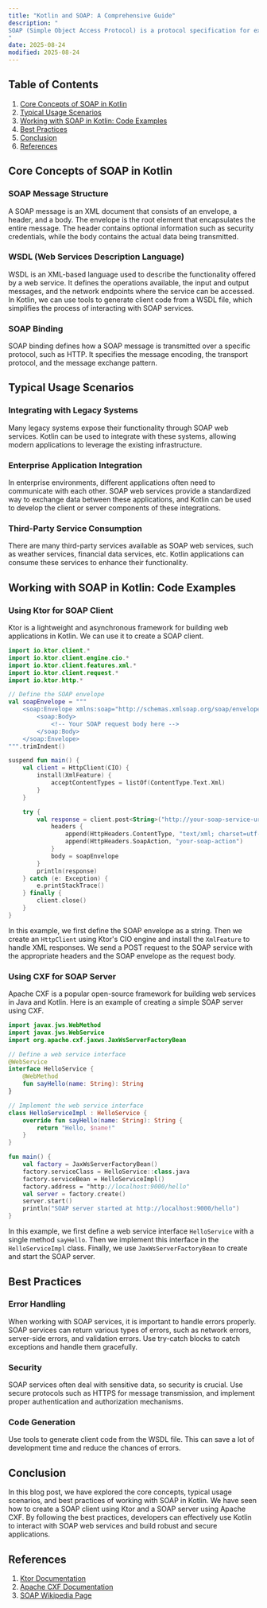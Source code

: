 ```yaml
---
title: "Kotlin and SOAP: A Comprehensive Guide"
description: "
SOAP (Simple Object Access Protocol) is a protocol specification for exchanging structured information in the implementation of web services in computer networks. It uses XML for its message format and relies on application layer protocols, most often HTTP or SMTP, for message negotiation and transmission. Kotlin, a modern programming language developed by JetBrains, has gained significant popularity among developers due to its concise syntax, interoperability with Java, and strong support for functional programming. In this blog post, we will explore how to work with SOAP in Kotlin, covering core concepts, typical usage scenarios, and best practices.
"
date: 2025-08-24
modified: 2025-08-24
---
```


## Table of Contents
1. [Core Concepts of SOAP in Kotlin](#core-concepts-of-soap-in-kotlin)
2. [Typical Usage Scenarios](#typical-usage-scenarios)
3. [Working with SOAP in Kotlin: Code Examples](#working-with-soap-in-kotlin-code-examples)
4. [Best Practices](#best-practices)
5. [Conclusion](#conclusion)
6. [References](#references)

## Core Concepts of SOAP in Kotlin
### SOAP Message Structure
A SOAP message is an XML document that consists of an envelope, a header, and a body. The envelope is the root element that encapsulates the entire message. The header contains optional information such as security credentials, while the body contains the actual data being transmitted.

### WSDL (Web Services Description Language)
WSDL is an XML-based language used to describe the functionality offered by a web service. It defines the operations available, the input and output messages, and the network endpoints where the service can be accessed. In Kotlin, we can use tools to generate client code from a WSDL file, which simplifies the process of interacting with SOAP services.

### SOAP Binding
SOAP binding defines how a SOAP message is transmitted over a specific protocol, such as HTTP. It specifies the message encoding, the transport protocol, and the message exchange pattern.

## Typical Usage Scenarios
### Integrating with Legacy Systems
Many legacy systems expose their functionality through SOAP web services. Kotlin can be used to integrate with these systems, allowing modern applications to leverage the existing infrastructure.

### Enterprise Application Integration
In enterprise environments, different applications often need to communicate with each other. SOAP web services provide a standardized way to exchange data between these applications, and Kotlin can be used to develop the client or server components of these integrations.

### Third-Party Service Consumption
There are many third-party services available as SOAP web services, such as weather services, financial data services, etc. Kotlin applications can consume these services to enhance their functionality.

## Working with SOAP in Kotlin: Code Examples
### Using Ktor for SOAP Client
Ktor is a lightweight and asynchronous framework for building web applications in Kotlin. We can use it to create a SOAP client.

```kotlin
import io.ktor.client.*
import io.ktor.client.engine.cio.*
import io.ktor.client.features.xml.*
import io.ktor.client.request.*
import io.ktor.http.*

// Define the SOAP envelope
val soapEnvelope = """
    <soap:Envelope xmlns:soap="http://schemas.xmlsoap.org/soap/envelope/">
        <soap:Body>
            <!-- Your SOAP request body here -->
        </soap:Body>
    </soap:Envelope>
""".trimIndent()

suspend fun main() {
    val client = HttpClient(CIO) {
        install(XmlFeature) {
            acceptContentTypes = listOf(ContentType.Text.Xml)
        }
    }

    try {
        val response = client.post<String>("http://your-soap-service-url") {
            headers {
                append(HttpHeaders.ContentType, "text/xml; charset=utf-8")
                append(HttpHeaders.SoapAction, "your-soap-action")
            }
            body = soapEnvelope
        }
        println(response)
    } catch (e: Exception) {
        e.printStackTrace()
    } finally {
        client.close()
    }
}
```
In this example, we first define the SOAP envelope as a string. Then we create an `HttpClient` using Ktor's CIO engine and install the `XmlFeature` to handle XML responses. We send a POST request to the SOAP service with the appropriate headers and the SOAP envelope as the request body.

### Using CXF for SOAP Server
Apache CXF is a popular open-source framework for building web services in Java and Kotlin. Here is an example of creating a simple SOAP server using CXF.

```kotlin
import javax.jws.WebMethod
import javax.jws.WebService
import org.apache.cxf.jaxws.JaxWsServerFactoryBean

// Define a web service interface
@WebService
interface HelloService {
    @WebMethod
    fun sayHello(name: String): String
}

// Implement the web service interface
class HelloServiceImpl : HelloService {
    override fun sayHello(name: String): String {
        return "Hello, $name!"
    }
}

fun main() {
    val factory = JaxWsServerFactoryBean()
    factory.serviceClass = HelloService::class.java
    factory.serviceBean = HelloServiceImpl()
    factory.address = "http://localhost:9000/hello"
    val server = factory.create()
    server.start()
    println("SOAP server started at http://localhost:9000/hello")
}
```
In this example, we first define a web service interface `HelloService` with a single method `sayHello`. Then we implement this interface in the `HelloServiceImpl` class. Finally, we use `JaxWsServerFactoryBean` to create and start the SOAP server.

## Best Practices
### Error Handling
When working with SOAP services, it is important to handle errors properly. SOAP services can return various types of errors, such as network errors, server-side errors, and validation errors. Use try-catch blocks to catch exceptions and handle them gracefully.

### Security
SOAP services often deal with sensitive data, so security is crucial. Use secure protocols such as HTTPS for message transmission, and implement proper authentication and authorization mechanisms.

### Code Generation
Use tools to generate client code from the WSDL file. This can save a lot of development time and reduce the chances of errors.

## Conclusion
In this blog post, we have explored the core concepts, typical usage scenarios, and best practices of working with SOAP in Kotlin. We have seen how to create a SOAP client using Ktor and a SOAP server using Apache CXF. By following the best practices, developers can effectively use Kotlin to interact with SOAP web services and build robust and secure applications.

## References
1. [Ktor Documentation](https://ktor.io/)
2. [Apache CXF Documentation](https://cxf.apache.org/)
3. [SOAP Wikipedia Page](https://en.wikipedia.org/wiki/SOAP)